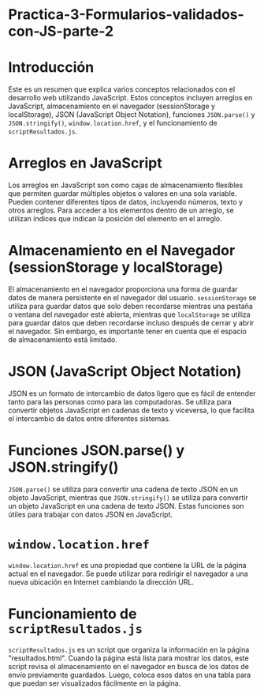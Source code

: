 # Practica-3-Formularios-validados-con-JS-parte-2

# Introducción
Este es un resumen que explica varios conceptos relacionados con el desarrollo web utilizando JavaScript. Estos conceptos incluyen arreglos en JavaScript, almacenamiento en el navegador (sessionStorage y localStorage), JSON (JavaScript Object Notation), funciones `JSON.parse()` y `JSON.stringify()`, `window.location.href`, y el funcionamiento de `scriptResultados.js`.

# Arreglos en JavaScript
Los arreglos en JavaScript son como cajas de almacenamiento flexibles que permiten guardar múltiples objetos o valores en una sola variable. Pueden contener diferentes tipos de datos, incluyendo números, texto y otros arreglos. Para acceder a los elementos dentro de un arreglo, se utilizan índices que indican la posición del elemento en el arreglo.

# Almacenamiento en el Navegador (sessionStorage y localStorage)
El almacenamiento en el navegador proporciona una forma de guardar datos de manera persistente en el navegador del usuario. `sessionStorage` se utiliza para guardar datos que solo deben recordarse mientras una pestaña o ventana del navegador esté abierta, mientras que `localStorage` se utiliza para guardar datos que deben recordarse incluso después de cerrar y abrir el navegador. Sin embargo, es importante tener en cuenta que el espacio de almacenamiento está limitado.

# JSON (JavaScript Object Notation)
JSON es un formato de intercambio de datos ligero que es fácil de entender tanto para las personas como para las computadoras. Se utiliza para convertir objetos JavaScript en cadenas de texto y viceversa, lo que facilita el intercambio de datos entre diferentes sistemas.

# Funciones JSON.parse() y JSON.stringify()
`JSON.parse()` se utiliza para convertir una cadena de texto JSON en un objeto JavaScript, mientras que `JSON.stringify()` se utiliza para convertir un objeto JavaScript en una cadena de texto JSON. Estas funciones son útiles para trabajar con datos JSON en JavaScript.

# `window.location.href`
`window.location.href` es una propiedad que contiene la URL de la página actual en el navegador. Se puede utilizar para redirigir el navegador a una nueva ubicación en Internet cambiando la dirección URL.

# Funcionamiento de `scriptResultados.js`
`scriptResultados.js` es un script que organiza la información en la página "resultados.html". Cuando la página está lista para mostrar los datos, este script revisa el almacenamiento en el navegador en busca de los datos de envío previamente guardados. Luego, coloca esos datos en una tabla para que puedan ser visualizados fácilmente en la página.

